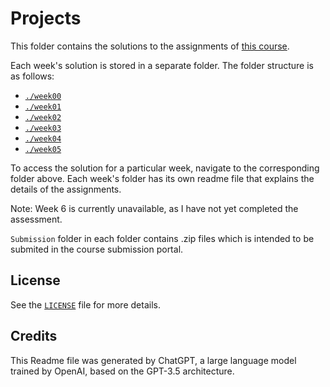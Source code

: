 # Projects

This folder contains the solutions to the assignments of [this course](/README.md). 

Each week's solution is stored in a separate folder. The folder structure is as follows:

- [`./week00`](/projects/week00/README.md)
- [`./week01`](/projects/week01/README.md)
- [`./week02`](/projects/week02/README.md)
- [`./week03`](/projects/week03/README.md)
- [`./week04`](/projects/week04/README.md)
- [`./week05`](/projects/week05/README.md)


To access the solution for a particular week, navigate to the corresponding folder above. Each week's folder has its own readme file that explains the details of the assignments.

Note: Week 6 is currently unavailable, as I have not yet completed the assessment.

`Submission` folder in each folder contains .zip files which is intended to be submited in the course submission portal.

## License

See the [`LICENSE`](/LICENSE) file for more details.

## Credits

This Readme file was generated by ChatGPT, a large language model trained by OpenAI, based on the GPT-3.5 architecture.

